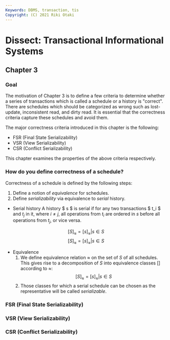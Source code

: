 ```yaml
---
Keywords: DBMS, transaction, tis
Copyright: (C) 2021 Riki Otaki
---
```


# Dissect: Transactional Informational Systems

## Chapter 3

### Goal 

The motivation of Chapter 3 is to define a few criteria to determine whether a series of transactions which is called a schedule or a history is "correct". There are schedules which should be categorized as wrong such as lost-update, inconsistent read, and dirty read. It is essential that the correctness criteria capture these schedules and avoid them. 

The major correctness criteria introduced in this chapter is the following:
- FSR (Final State Serializability)
- VSR (View Serializability)
- CSR (Conflict Serializability)

This chapter examines the properties of the above criteria respectively.

### How do you define correctness of a schedule?

Correctness of a schedule is defined by the following steps:
1. Define a notion of _equivalence_ for schedules.
2. Define _serializability_ via equivalence to _serial_ history.

- Serial history
  A history $ s $ is serial if for any two transactions $ t_i $ and $t_j$ in it, where $i \neq j$, all operations from $t_i$ are ordered in $s$ before all operations from $t_j$, or vice versa.

$$[S]_{\approx} = {[s]_{\approx}} | s \in S$$
$$ [S]_{\approx} = {[s]_{\approx}} | s \in S $$

- Equivalence
  1. We define equivalence relation $\approx$ on the set of $S$ of all schedules. This gives rise to a decomposition of $S$ into equivalence classes [] according to $\approx$:
  $$ [S]_{\approx} = {[s]_{\approx}} | s \in S $$
  2. Those classes for which a serial schedule can be chosen as the representative will be called _serializable_.
  

### FSR (Final State Serializability)



### VSR (View Serializability)

### CSR (Conflict Serializability)








